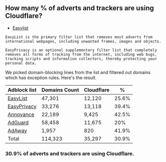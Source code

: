 ## How many % of adverts and trackers are using Cloudflare?


- [Easylist](https://web.archive.org/web/20210516110248/https://easylist.to/)
```
EasyList is the primary filter list that removes most adverts from international webpages, including unwanted frames, images and objects.

EasyPrivacy is an optional supplementary filter list that completely removes all forms of tracking from the internet, including web bugs, tracking scripts and information collectors, thereby protecting your personal data.
```


We picked domain-blocking lines from the list and filtered out domains which has exception rules.
Here's the result.


| Adblock list | Domains Count | Cloudflare | % |
| --- | --- | --- | --- |
| [EasyList](https://easylist.to/easylist/easylist.txt) | 47,301 | 12,120 | 25.6% |
| [EasyPrivacy](https://easylist.to/easylist/easyprivacy.txt) | 33,276 | 13,118 | 39.4% |
| [Annoyance](https://secure.fanboy.co.nz/fanboy-annoyance.txt) | 22,189 | 9,425 | 42.5% |
| [AdGuard](https://adguardteam.github.io/AdGuardSDNSFilter/Filters/filter.txt) | 58,458 | 11,675 | 20% |
| [AdAway](https://raw.githubusercontent.com/AdAway/adaway.github.io/master/hosts.txt) | 1,957 | 820 | 41.9% |
| Total | 114,323 | 35,297 | 30.9% |


### 30.9% of adverts and trackers are using Cloudflare.